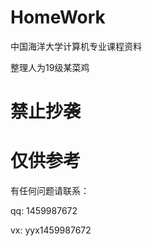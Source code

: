 # HomeWork
中国海洋大学计算机专业课程资料

整理人为19级某菜鸡

# 禁止抄袭
# 仅供参考

有任何问题请联系：

qq: 1459987672

vx: yyx1459987672

